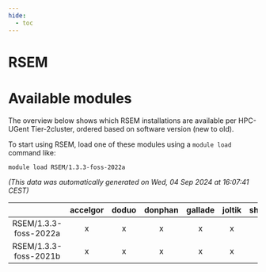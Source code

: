 ```yaml
---
hide:
  - toc
---
```


RSEM
====

# Available modules


The overview below shows which RSEM installations are available per HPC-UGent Tier-2cluster, ordered based on software version (new to old).

To start using RSEM, load one of these modules using a `module load` command like:

```shell
module load RSEM/1.3.3-foss-2022a
```

*(This data was automatically generated on Wed, 04 Sep 2024 at 16:07:41 CEST)*  

| |accelgor|doduo|donphan|gallade|joltik|shinx|skitty|
| :---: | :---: | :---: | :---: | :---: | :---: | :---: | :---: |
|RSEM/1.3.3-foss-2022a|x|x|x|x|x|-|x|
|RSEM/1.3.3-foss-2021b|x|x|x|x|x|-|x|

